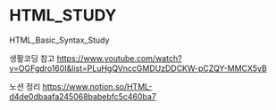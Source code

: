 # HTML_STUDY
HTML_Basic_Syntax_Study

생활코딩 참고
https://www.youtube.com/watch?v=OGFgdro160I&list=PLuHgQVnccGMDUzDDCKW-pCZQY-MMCX5yB

노션 정리
https://www.notion.so/HTML-d4de0dbaafa245068babebfc5c460ba7
